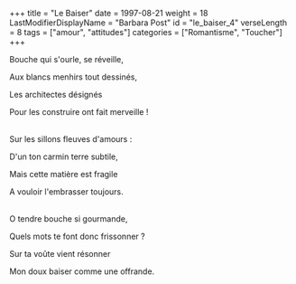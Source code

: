 +++
title = "Le Baiser"
date = 1997-08-21
weight = 18
LastModifierDisplayName = "Barbara Post"
id = "le_baiser_4"
verseLength = 8
tags = ["amour", "attitudes"]
categories = ["Romantisme", "Toucher"]
+++

Bouche qui s'ourle, se réveille,

Aux blancs menhirs tout dessinés,

Les architectes désignés

Pour les construire ont fait merveille !

 \
Sur les sillons fleuves d'amours :

D'un ton carmin terre subtile,

Mais cette matière est fragile

A vouloir l'embrasser toujours.

 \
O tendre bouche si gourmande,

Quels mots te font donc frissonner ?

Sur ta voûte vient résonner

Mon doux baiser comme une offrande.
